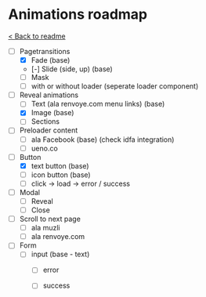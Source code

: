 # Animations roadmap

[< Back to readme](README.md)

- [ ] Pagetransitions
    - [x] Fade (base)
    - [-] Slide (side, up) (base)
    - [ ] Mask
    - [ ] with or without loader (seperate loader component)
- [ ] Reveal animations
    - [ ] Text (ala renvoye.com menu links) (base)
    - [x] Image (base)
    - [ ] Sections
- [ ] Preloader content 
    - [ ] ala Facebook (base) (check idfa integration)
    - [ ] ueno.co
- [ ] Button
    - [x] text button (base)
    - [ ] icon button (base)
    - [ ] click -> load -> error / success
- [ ] Modal
    - [ ] Reveal
    - [ ] Close
- [ ] Scroll to next page
    - [ ] ala muzli
    - [ ] ala renvoye.com
- [ ] Form
    - [ ] input (base - text)
        - [ ] error
        - [ ] success
    

